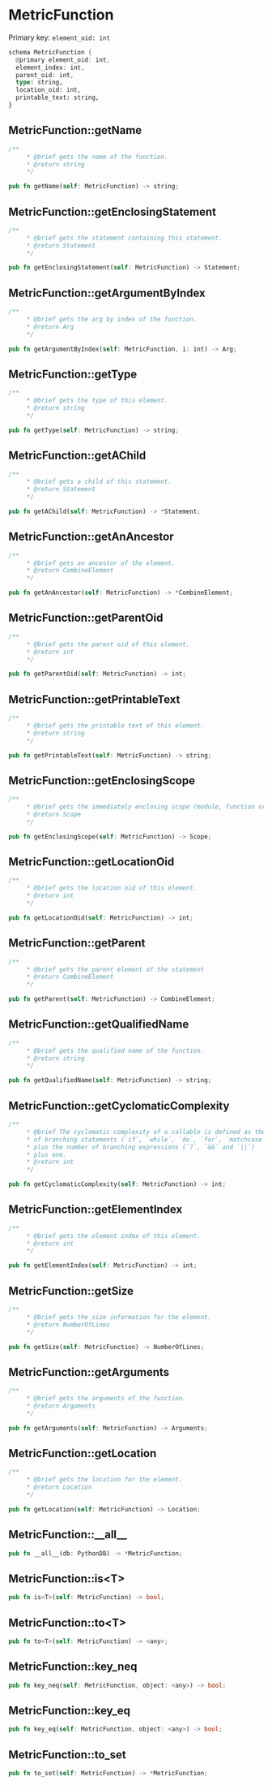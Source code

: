 # MetricFunction

Primary key: `element_oid: int`

```rust
schema MetricFunction {
  @primary element_oid: int,
  element_index: int,
  parent_oid: int,
  type: string,
  location_oid: int,
  printable_text: string,
}
```
## MetricFunction::getName

```rust
/**
     * @brief gets the name of the function.
     * @return string 
     */
```
```rust
pub fn getName(self: MetricFunction) -> string;
```
## MetricFunction::getEnclosingStatement

```rust
/**
     * @brief gets the statement containing this statement.
     * @return Statement 
     */
```
```rust
pub fn getEnclosingStatement(self: MetricFunction) -> Statement;
```
## MetricFunction::getArgumentByIndex

```rust
/**
     * @brief gets the arg by index of the function.
     * @return Arg 
     */
```
```rust
pub fn getArgumentByIndex(self: MetricFunction, i: int) -> Arg;
```
## MetricFunction::getType

```rust
/**
     * @brief gets the type of this element.
     * @return string
     */
```
```rust
pub fn getType(self: MetricFunction) -> string;
```
## MetricFunction::getAChild

```rust
/**
     * @brief gets a child of this statement.
     * @return Statement 
     */
```
```rust
pub fn getAChild(self: MetricFunction) -> *Statement;
```
## MetricFunction::getAnAncestor

```rust
/**
     * @brief gets an ancestor of the element.
     * @return CombineElement 
     */
```
```rust
pub fn getAnAncestor(self: MetricFunction) -> *CombineElement;
```
## MetricFunction::getParentOid

```rust
/**
     * @brief gets the parent oid of this element.
     * @return int
     */
```
```rust
pub fn getParentOid(self: MetricFunction) -> int;
```
## MetricFunction::getPrintableText

```rust
/**
     * @brief gets the printable text of this element.
     * @return string
     */
```
```rust
pub fn getPrintableText(self: MetricFunction) -> string;
```
## MetricFunction::getEnclosingScope

```rust
/**
     * @brief gets the immediately enclosing scope (module, function or class) whose body contains this statement.
     * @return Scope 
     */
```
```rust
pub fn getEnclosingScope(self: MetricFunction) -> Scope;
```
## MetricFunction::getLocationOid

```rust
/**
     * @brief gets the location oid of this element.
     * @return int
     */
```
```rust
pub fn getLocationOid(self: MetricFunction) -> int;
```
## MetricFunction::getParent

```rust
/**
     * @brief gets the parent element of the statement
     * @return CombineElement 
     */
```
```rust
pub fn getParent(self: MetricFunction) -> CombineElement;
```
## MetricFunction::getQualifiedName

```rust
/**
     * @brief gets the qualified name of the function.
     * @return string 
     */
```
```rust
pub fn getQualifiedName(self: MetricFunction) -> string;
```
## MetricFunction::getCyclomaticComplexity

```rust
/**
     * @brief The cyclomatic complexity of a callable is defined as the number
     * of branching statements (`if`, `while`, `do`, `for`, `matchcase`, `except`)
     * plus the number of branching expressions (`?`, `&&` and `||`)
     * plus one.
     * @return int 
     */
```
```rust
pub fn getCyclomaticComplexity(self: MetricFunction) -> int;
```
## MetricFunction::getElementIndex

```rust
/**
     * @brief gets the element index of this element.
     * @return int
     */
```
```rust
pub fn getElementIndex(self: MetricFunction) -> int;
```
## MetricFunction::getSize

```rust
/**
     * @brief gets the size information for the element.
     * @return NumberOfLines
     */
```
```rust
pub fn getSize(self: MetricFunction) -> NumberOfLines;
```
## MetricFunction::getArguments

```rust
/**
     * @brief gets the arguments of the function.
     * @return Arguments 
     */
```
```rust
pub fn getArguments(self: MetricFunction) -> Arguments;
```
## MetricFunction::getLocation

```rust
/**
     * @brief gets the location for the element.
     * @return Location
     */
```
```rust
pub fn getLocation(self: MetricFunction) -> Location;
```
## MetricFunction::\_\_all\_\_

```rust
pub fn __all__(db: PythonDB) -> *MetricFunction;
```
## MetricFunction::is\<T\>

```rust
pub fn is<T>(self: MetricFunction) -> bool;
```
## MetricFunction::to\<T\>

```rust
pub fn to<T>(self: MetricFunction) -> <any>;
```
## MetricFunction::key\_neq

```rust
pub fn key_neq(self: MetricFunction, object: <any>) -> bool;
```
## MetricFunction::key\_eq

```rust
pub fn key_eq(self: MetricFunction, object: <any>) -> bool;
```
## MetricFunction::to\_set

```rust
pub fn to_set(self: MetricFunction) -> *MetricFunction;
```
